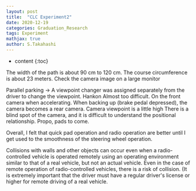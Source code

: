 ```yaml
---
layout: post
title:  "CLC Experiment2"
date: 2020-12-19
categories: Graduation_Research
tags: Experiment
mathjax: true
author: S.Takahashi
---
```


* content
{:toc}

The width of the path is about 90 cm to 120 cm.
The course circumference is about 23 meters.
Check the camera image on a large monitor

Parallel parking → A viewpoint changer was assigned separately from the driver to change the viewpoint.
Hankon
Almost too difficult.
On the front camera when accelerating.
When backing up (brake pedal depressed), the camera becomes a rear camera.
Camera viewpoint is a little high
There is a blind spot of the camera, and it is difficult to understand the positional relationship.
Propo, pads to come.

Overall, I felt that quick pad operation and radio operation are better until I get used to the smoothness of the steering wheel operation.


Collisions with walls and other objects can occur even when a radio-controlled vehicle is operated remotely using an operating environment similar to that of a real vehicle, but not an actual vehicle.
Even in the case of remote operation of radio-controlled vehicles, there is a risk of collision.
(It is extremely important that the driver must have a regular driver's license or higher for remote driving of a real vehicle.